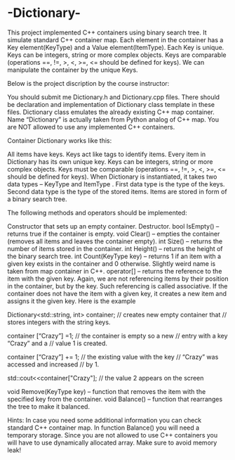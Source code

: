 # -Dictionary-

This project implemented C++ containers using binary search tree. It simulate standard C++ container map.
Each element in the container has a Key element(KeyType) and a Value element(ItemType). Each Key is unique. Keys can be integers, string or more complex objects. Keys are comparable (operations ==, !=, >, <, >=, <= should be defined for keys). 
We can manipulate the container by the unique Keys.


Below is the project discription by the course instructor:

You should submit me Dictionary.h and Dictionary.cpp files. There should be declaration and implementation of Dictionary class template in these files. Dictionary class emulates the already existing C++ map container. Name “Dictionary” is actually taken from Python analog of C++ map. You are NOT allowed to use any implemented C++ containers.

Container Dictionary works like this:

All items have keys. Keys act like tags to identify items. Every item in Dictionary has its own unique key. Keys can be integers, string or more complex objects. Keys must be comparable (operations ==, !=, >, <, >=, <= should be defined for keys). When Dictionary is instantiated, it takes two data types – KeyType and ItemType . First data type is the type of the keys. Second data type is the type of the stored items. Items are stored in form of a binary search tree.

The following methods and operators should be implemented:

Constructor that sets up an empty container. Destructor. bool IsEmpty() – returns true if the container is empty. void Clear() – empties the container (removes all items and leaves the container empty). int Size() – returns the number of items stored in the container. int Height() – returns the height of the binary search tree. int Count(KeyType key) – returns 1 if an item with a given key exists in the container and 0 otherwise. Slightly weird name is taken from map container in C++. operator[] – returns the reference to the item with the given key. Again, we are not referencing items by their position in the container, but by the key. Such referencing is called associative. If the container does not have the item with a given key, it creates a new item and assigns it the given key. Here is the example

Dictionary<std::string, int> container; // creates new empty container that // stores integers with the string keys.

container [“Crazy”] =1; // the container is empty so a new // entry with a key “Crazy” and a // value 1 is created.

container [“Crazy”] += 1; // the existing value with the key // “Crazy” was accessed and increased // by 1.

std::cout<<container["Crazy"]; // the value 2 appears on the screen

void Remove(KeyType key) – function that removes the item with the specified key from the container. void Balance() – function that rearranges the tree to make it balanced.

Hints: In case you need some additional information you can check standard C++ container map. In function Balance() you will need a temporary storage. Since you are not allowed to use C++ containers you will have to use dynamically allocated array. Make sure to avoid memory leak!
